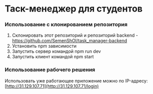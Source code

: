# Таск-менеджер для студентов

### Использование с клонированием репозитория
1. Склонировать этот репозиторий и репозиторий backend - https://github.com/SemenShOl/task_manager-backend
2. Установить npm зависимости
3. Запустить сервер командой npm run dev
4. Запустить клиент командой npm start

### Использование рабочего решения
Использовать уже работающее приложение можно по IP-адресу: 
 [http://31.129.107.71](http://31.129.107.71/login)
